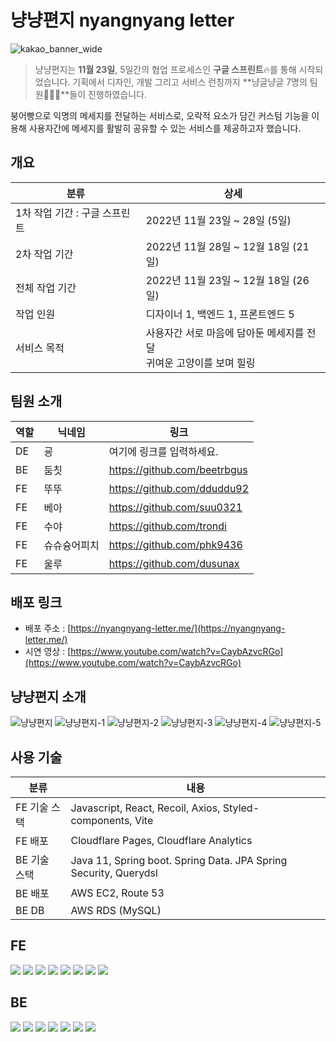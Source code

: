 # 냥냥편지 nyangnyang letter
![kakao_banner_wide](https://user-images.githubusercontent.com/94776135/208303174-e2ec036a-c386-4658-b9ef-f32d6d3e4285.png)

> 냥냥편지는 **11월 23일**, 5일간의 협업 프로세스인 **구글 스프린트**🔥를 통해 시작되었습니다.
기획에서 디자인, 개발 그리고 서비스 런칭까지 **냥글냥글 7명의 팀원👨‍👩‍👦**들이 진행하였습니다.

붕어빵으로 익명의 메세지를 전달하는 서비스로, 오락적 요소가 담긴 커스텀 기능을 이용해
사용자간에 메세지를 활발히 공유할 수 있는 서비스를 제공하고자 했습니다.
> 

## **개요**

| 분류 | 상세 |
| --- | --- |
| 1차 작업 기간 : 구글 스프린트 | 2022년 11월 23일 ~ 28일 (5일) |
| 2차 작업 기간 | 2022년 11월 28일 ~ 12월 18일 (21일) |
| 전체 작업 기간 | 2022년 11월 23일 ~ 12월 18일 (26일) |
| 작업 인원 | 디자이너 1, 백엔드 1, 프론트엔드 5 |
| 서비스 목적 | 사용자간 서로 마음에 담아둔 메세지를 전달 <br> 귀여운 고양이를 보며 힐링 |

## **팀원 소개**

| 역할 | 닉네임 | 링크 |
| --- | --- | --- |
| DE | 굥 | 여기에 링크를 입력하세요. |
| BE | 둠칫 | https://github.com/beetrbgus |
| FE | 뚜뚜 | https://github.com/dduddu92 |
| FE | 베아 | https://github.com/suu0321 |
| FE | 수야 | https://github.com/trondi |
| FE | 슈슈슝어피치 | https://github.com/phk9436 |
| FE | 울루 | https://github.com/dusunax |


## 배포 링크

- 배포 주소 : [https://nyangnyang-letter.me/](https://nyangnyang-letter.me/)
- 시연 영상 : [https://www.youtube.com/watch?v=CaybAzvcRGo](https://www.youtube.com/watch?v=CaybAzvcRGo)

## 냥냥편지 소개

![냥냥편지](https://user-images.githubusercontent.com/94776135/208303113-08879e53-f8d1-4674-a557-8214ad83c8df.png)
![냥냥편지-1](https://user-images.githubusercontent.com/94776135/208303145-8baeaaaf-aee2-4496-9f30-0bc02b2ce496.png)
![냥냥편지-2](https://user-images.githubusercontent.com/94776135/208303148-a4116390-090d-4cd0-b1c1-6fbae4fef293.png)
![냥냥편지-3](https://user-images.githubusercontent.com/94776135/208303156-dbcc0bf8-2f67-42dd-8822-c9c8c0b76903.png)
![냥냥편지-4](https://user-images.githubusercontent.com/94776135/208303162-36171738-f95b-4b08-9912-ec8c0577d0cb.png)
![냥냥편지-5](https://user-images.githubusercontent.com/94776135/208303163-d8fb6ef9-a621-4dc6-961b-477ebbc936e5.png)

## 사용 기술

| 분류 | 내용 |
| --- | --- |
| FE 기술 스택 | Javascript, React, Recoil, Axios, Styled-components, Vite |
| FE 배포 | Cloudflare Pages, Cloudflare Analytics |
| BE 기술 스택 | Java 11, Spring boot. Spring Data. JPA Spring Security, Querydsl |
| BE 배포 | AWS EC2, Route 53 |
| BE DB | AWS RDS (MySQL) |

## FE

<img src="https://img.shields.io/badge/CSS3-1572B6?style=flat-square&logo=CSS3&logoColor=white"/> <img src="https://img.shields.io/badge/JavaScript-F7DF1E?style=flat-square&logo=JavaScript&logoColor=white"/> <img src="https://img.shields.io/badge/React-61DAFB?style=flat-square&logo=React&logoColor=white"/> <img src="https://img.shields.io/badge/Vite-646CFF?style=flat-square&logo=Vite&logoColor=white"/></a> <img src="https://img.shields.io/badge/styled-components-DB7093?style=flat-square&logo=styled-components&logoColor=white"/></a> <img src="https://img.shields.io/badge/Axios-CB3837?style=flat-square&logo=npm&logoColor=white"/></a> <img src="https://img.shields.io/badge/Cloudflare Analytics-CB3837?style=flat-square&logo=npm&logoColor=white"/></a> <img src="https://img.shields.io/badge/Cloudflare Pages-CB3837?style=flat-square&logo=npm&logoColor=white"/></a>

## BE

<img src="https://img.shields.io/badge/JAVA-007396?style=flat-square&logo=JAVA&logoColor=white"> <img src="https://img.shields.io/badge/Spring Boot-007396?style=flat-square&logo=Spring Boot&logoColor=white"> <img src="https://img.shields.io/badge/Spring Security-007396?style=flat-square&logo=Spring Security&logoColor=white"> <img src="https://img.shields.io/badge/Querydsl-007396?style=flat-square&logo=Querydsl&logoColor=white"> <img src="https://img.shields.io/badge/Amazon EC2-007396?style=flat-square&logo=Amazon EC2&logoColor=white"> <img src="https://img.shields.io/badge/Amazon RDS-007396?style=flat-square&logo=Amazon RDS&logoColor=white"> <img src="https://img.shields.io/badge/Hibernate-007396?style=flat-square&logo=Hibernate&logoColor=white">
